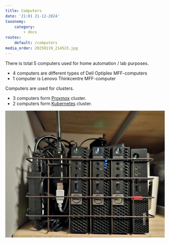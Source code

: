 ```yaml
---
title: Computers
date: '21:01 21-12-2024'
taxonomy:
    category:
        - docs
routes:
    default: /computers
media_order: 20250119_214523.jpg
---
```


There is total 5 computers used for home automation / lab purposes.

* 4 computers are different types of Dell Optiplex MFF-computers
* 1 computer is Lenovo Thinkcentre MFF-computer

Computers are used for clusters.

* 3 computers form [Proxmox](/proxmox) cluster.
* 2 computers form [Kubernetes](/kubernetes) cluster.


![Some computers](20250119_214523.jpg?lightbox=1280&resize=500 "My server rack :)")
